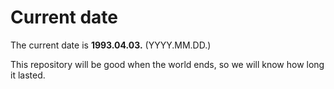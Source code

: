 # Current date

The current date is **1993.04.03.** (YYYY.MM.DD.)

This repository will be good when the world ends, so we will know how long it lasted.